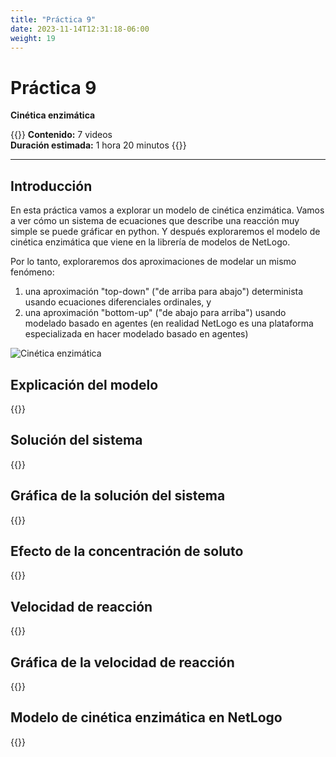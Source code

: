 ```yaml
---
title: "Práctica 9"
date: 2023-11-14T12:31:18-06:00
weight: 19
---
```


# Práctica 9

**Cinética enzimática**

{{<hint info>}}
**Contenido:** 7 videos  
**Duración estimada:** 1 hora 20 minutos
{{</hint>}}

---

## Introducción

En esta práctica vamos a explorar un modelo de cinética enzimática. Vamos a ver cómo un sistema de ecuaciones que describe una reacción muy simple se puede gráficar en python. Y después exploraremos el modelo de cinética enzimática que viene en la librería de modelos de NetLogo. 

Por lo tanto, exploraremos dos aproximaciones de modelar un mismo fenómeno:
1) una aproximación "top-down" ("de arriba para abajo") determinista usando ecuaciones diferenciales ordinales, y
2) una aproximación "bottom-up" ("de abajo para arriba") usando modelado basado en agentes (en realidad NetLogo es una plataforma especializada en hacer modelado basado en agentes)

![Cinética enzimática](/img/cinetica-enzimatica.gif)

## Explicación del modelo

{{<youtube id="mU-suYI2XUg">}}

## Solución del sistema

{{<youtube id="kS4h7FyZCR8">}}

## Gráfica de la solución del sistema

{{<youtube id="EwPu1Lircbo">}}

## Efecto de la concentración de soluto

{{<youtube id="SzZPwAhvvqA">}}

## Velocidad de reacción

{{<youtube id="Bova2MO3nWk">}}

## Gráfica de la velocidad de reacción

{{<youtube id="QGWMW6L4B-Y">}}

## Modelo de cinética enzimática en NetLogo

{{<youtube id="3wY2nLxv_R4">}}
